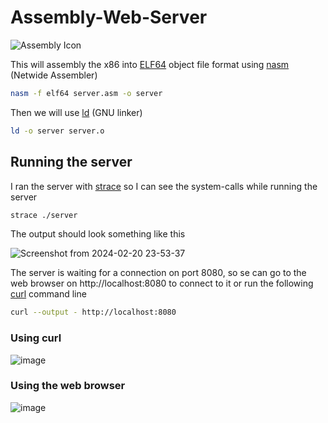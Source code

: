 # Assembly-Web-Server
![Assembly Icon](https://img.shields.io/badge/x86-Assembly-green?style=for-the-badge&logo=assembly)

This will assembly the x86 into [ELF64](https://en.wikipedia.org/wiki/Executable_and_Linkable_Format) object file format using [nasm](https://www.nasm.us/) (Netwide Assembler)
```bash
nasm -f elf64 server.asm -o server
```

Then we will use [ld](https://ftp.gnu.org/old-gnu/Manuals/ld-2.9.1/html_mono/ld.html) (GNU linker)
```bash
ld -o server server.o
```

## Running the server
I ran the server with [strace](https://en.wikipedia.org/wiki/Strace) so I can see the system-calls while running the server
```bash
strace ./server
```

The output should look something like this

![Screenshot from 2024-02-20 23-53-37](https://github.com/OmarAzizi/Assembly-Web-Server/assets/110500643/525c236f-79cb-46ef-a1db-c0743ef7bc83)

The server is waiting for a connection on port 8080, so se can go to the web browser on http://localhost:8080 to connect to it or run the following [curl](https://www.hostinger.com/tutorials/curl-command-with-examples-linux/#:~:text=Limit%20cURL%20Output-,What%20Is%20cURL%20Command%3F,used%20to%20troubleshoot%20connection%20issues.) command line
```bash
curl --output - http://localhost:8080
```

### Using curl
![image](https://github.com/OmarAzizi/Assembly-Web-Server/assets/110500643/b78708b0-d363-46bb-a58c-4953614808b2)

### Using the web browser
![image](https://github.com/OmarAzizi/Assembly-Web-Server/assets/110500643/fb655d29-bb55-4722-9c3a-d243b06eda61)
 
